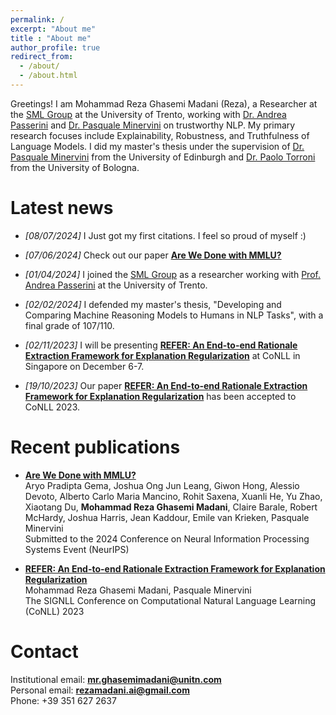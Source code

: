 ```yaml
---
permalink: /
excerpt: "About me"
title : "About me"
author_profile: true
redirect_from: 
  - /about/
  - /about.html
---
```


Greetings! I am Mohammad Reza Ghasemi Madani (Reza), a Researcher at the [SML Group](https://sml.disi.unitn.it/) at the University of Trento, working with [Dr. Andrea Passerini](https://disi.unitn.it/~passerini/) and [Dr. Pasquale Minervini](https://scholar.google.it/citations?user=9sk6CSgAAAAJ&hl=it) on trustworthy NLP. My primary research focuses include Explainability, Robustness, and Truthfulness of Language Models. I did my master's thesis under the supervision of [Dr. Pasquale Minervini](https://scholar.google.it/citations?user=9sk6CSgAAAAJ&hl=it) from the University of Edinburgh and [Dr. Paolo Torroni](https://scholar.google.com/citations?user=uOZZjwsAAAAJ) from the University of Bologna.

# Latest news
* _[08/07/2024]_ I Just got my first citations. I feel so proud of myself :)

* _[07/06/2024]_ Check out our paper **[Are We Done with MMLU?](https://arxiv.org/abs/2406.04127)**
  
* _[01/04/2024]_ I joined the [SML Group](https://sml.disi.unitn.it/) as a researcher working with [Prof. Andrea Passerini](https://disi.unitn.it/~passerini/) at the University of Trento.

* _[02/02/2024]_ I defended my master's thesis, "Developing and Comparing Machine Reasoning Models to Humans in NLP Tasks", with a final grade of 107/110.

* _[02/11/2023]_ I will be presenting **[REFER: An End-to-end Rationale Extraction Framework for Explanation Regularization](https://arxiv.org/abs/2310.14418)** at CoNLL in Singapore on December 6-7.

* _[19/10/2023]_ Our paper **[REFER: An End-to-end Rationale Extraction Framework for Explanation Regularization](https://arxiv.org/abs/2310.14418)** has been accepted to CoNLL 2023.

# Recent publications

* **[Are We Done with MMLU?](https://arxiv.org/abs/2406.04127)**  
Aryo Pradipta Gema, Joshua Ong Jun Leang, Giwon Hong, Alessio Devoto, Alberto Carlo Maria Mancino, Rohit Saxena, Xuanli He, Yu Zhao, Xiaotang Du, **Mohammad Reza Ghasemi Madani**, Claire Barale, Robert McHardy, Joshua Harris, Jean Kaddour, Emile van Krieken, Pasquale Minervini  
Submitted to the 2024 Conference on Neural Information Processing Systems Event (NeurIPS)

* **[REFER: An End-to-end Rationale Extraction Framework for Explanation Regularization](https://arxiv.org/abs/2310.14418)**  
Mohammad Reza Ghasemi Madani, Pasquale Minervini  
The SIGNLL Conference on Computational Natural Language Learning (CoNLL) 2023

# Contact
Institutional email: [**mr.ghasemimadani@unitn.com**](mailto:mr.ghasemimadani@unitn.it)  
Personal email: [**rezamadani.ai@gmail.com**](mailto:rezamadani.ai@gmail.com)  
Phone: +39 351 627 2637  
